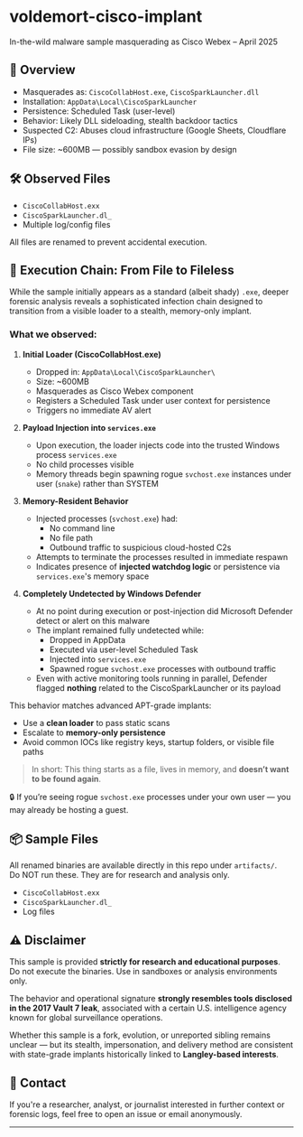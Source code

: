 # voldemort-cisco-implant
In-the-wild malware sample masquerading as Cisco Webex – April 2025
## 🧠 Overview

- Masquerades as: `CiscoCollabHost.exe`, `CiscoSparkLauncher.dll`
- Installation: `AppData\Local\CiscoSparkLauncher`
- Persistence: Scheduled Task (user-level)
- Behavior: Likely DLL sideloading, stealth backdoor tactics
- Suspected C2: Abuses cloud infrastructure (Google Sheets, Cloudflare IPs)
- File size: ~600MB — possibly sandbox evasion by design

## 🛠️ Observed Files

- `CiscoCollabHost.exx`
- `CiscoSparkLauncher.dl_`
- Multiple log/config files

All files are renamed to prevent accidental execution.

## 🧬 Execution Chain: From File to Fileless

While the sample initially appears as a standard (albeit shady) `.exe`, deeper forensic analysis reveals a sophisticated infection chain designed to transition from a visible loader to a stealth, memory-only implant.

### What we observed:

1. **Initial Loader (CiscoCollabHost.exe)**  
   - Dropped in: `AppData\Local\CiscoSparkLauncher\`  
   - Size: ~600MB  
   - Masquerades as Cisco Webex component  
   - Registers a Scheduled Task under user context for persistence  
   - Triggers no immediate AV alert

2. **Payload Injection into `services.exe`**  
   - Upon execution, the loader injects code into the trusted Windows process `services.exe`  
   - No child processes visible  
   - Memory threads begin spawning rogue `svchost.exe` instances under user (`snake`) rather than SYSTEM

3. **Memory-Resident Behavior**  
   - Injected processes (`svchost.exe`) had:  
     - No command line  
     - No file path  
     - Outbound traffic to suspicious cloud-hosted C2s  
   - Attempts to terminate the processes resulted in immediate respawn  
   - Indicates presence of **injected watchdog logic** or persistence via `services.exe`'s memory space

4. **Completely Undetected by Windows Defender**  
   - At no point during execution or post-injection did Microsoft Defender detect or alert on this malware  
   - The implant remained fully undetected while:
     - Dropped in AppData
     - Executed via user-level Scheduled Task
     - Injected into `services.exe`
     - Spawned rogue `svchost.exe` processes with outbound traffic
   - Even with active monitoring tools running in parallel, Defender flagged **nothing** related to the CiscoSparkLauncher or its payload

This behavior matches advanced APT-grade implants:
- Use a **clean loader** to pass static scans
- Escalate to **memory-only persistence**
- Avoid common IOCs like registry keys, startup folders, or visible file paths

> In short: This thing starts as a file, lives in memory, and **doesn’t want to be found again**.

🔒 If you’re seeing rogue `svchost.exe` processes under your own user — you may already be hosting a guest.

## 📦 Sample Files

All renamed binaries are available directly in this repo under `artifacts/`.  
Do NOT run these. They are for research and analysis only.

- `CiscoCollabHost.exx`
- `CiscoSparkLauncher.dl_`
- Log files

## ⚠️ Disclaimer

This sample is provided **strictly for research and educational purposes**.  
Do not execute the binaries. Use in sandboxes or analysis environments only.

The behavior and operational signature **strongly resembles tools disclosed in the 2017 Vault 7 leak**, associated with a certain U.S. intelligence agency known for global surveillance operations.

Whether this sample is a fork, evolution, or unreported sibling remains unclear — but its stealth, impersonation, and delivery method are consistent with state-grade implants historically linked to **Langley-based interests**.

## 📩 Contact

If you're a researcher, analyst, or journalist interested in further context or forensic logs, feel free to open an issue or email anonymously.

---

